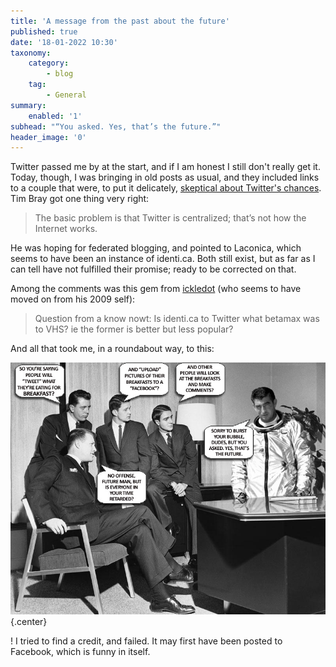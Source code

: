 ```yaml
---
title: 'A message from the past about the future'
published: true
date: '18-01-2022 10:30'
taxonomy:
    category:
        - blog
    tag:
        - General
summary:
    enabled: '1'
subhead: "“You asked. Yes, that’s the future.”"
header_image: '0'
---
```


Twitter passed me by at the start, and if I am honest I still don't really get it. Today, though, I was bringing in old posts as usual, and they included links to a couple that were, to put it delicately, [skeptical about Twitter's chances](http://www.tbray.org/ongoing/When/200x/2009/01/17/Where-to-Write). Tim Bray got one thing very right:

> The basic problem is that Twitter is centralized; that’s not how the Internet works.

He was hoping for federated blogging, and pointed to Laconica, which seems to have been an instance of identi.ca. Both still exist, but as far as I can tell have not fulfilled their promise; ready to be corrected on that.

Among the comments was this gem from [ickledot](https://ickledot.uk/about-1) (who seems to have moved on from his 2009 self):

> Question from a know nowt: Is identi.ca to Twitter what betamax was to VHS? ie the former is better but less popular?

And all that took me, in a roundabout way, to this:

![Men in suits mocking the idea of Twitter while a man in a space suit tells them that it is the future](twitter.jpg){.center}

! I tried to find a credit, and failed. It may first have been posted to Facebook, which is funny in itself.